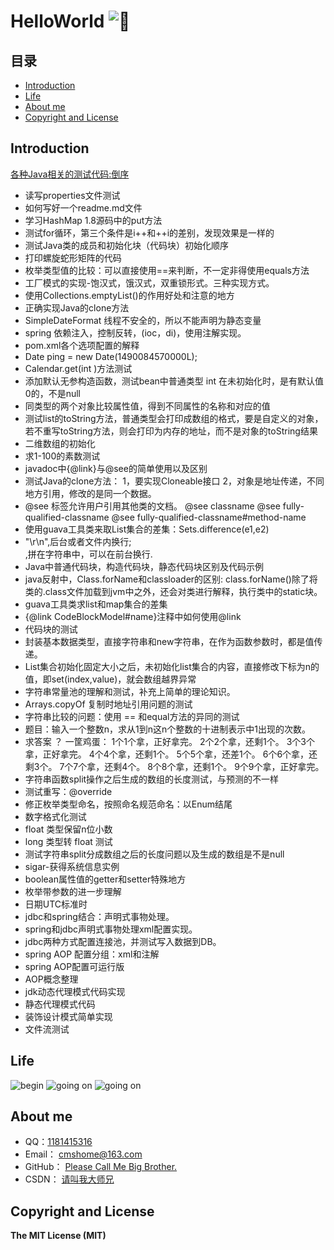 # HelloWorld  ![:kiss:][lips]

## 目录
* [Introduction](#introduction)
* [Life](#Life)
* [About me](#about)
* [Copyright and License](#copyright)


## Introduction
[各种Java相关的测试代码:倒序][CSDN]
* 读写properties文件测试
* 如何写好一个readme.md文件
* 学习HashMap 1.8源码中的put方法
* 测试for循环，第三个条件是i++和++i的差别，发现效果是一样的
* 测试Java类的成员和初始化块（代码块）初始化顺序
* 打印螺旋蛇形矩阵的代码
* 枚举类型值的比较：可以直接使用==来判断，不一定非得使用equals方法
* 工厂模式的实现-饱汉式，饿汉式，双重锁形式。三种实现方式。
* 使用Collections.emptyList()的作用好处和注意的地方
* 正确实现Java的clone方法
* SimpleDateFormat 线程不安全的，所以不能声明为静态变量
* spring 依赖注入，控制反转，(ioc，di)，使用注解实现。
* pom.xml各个选项配置的解释
* Date ping = new Date(1490084570000L);
* Calendar.get(int )方法测试
* 添加默认无参构造函数，测试bean中普通类型 int 在未初始化时，是有默认值0的，不是null
* 同类型的两个对象比较属性值，得到不同属性的名称和对应的值
* 测试list的toString方法，普通类型会打印成数组的格式，要是自定义的对象，若不重写toString方法，则会打印为内存的地址，而不是对象的toString结果
* 二维数组的初始化
* 求1-100的素数测试
* javadoc中{@link}与@see的简单使用以及区别
* 测试Java的clone方法： 1，要实现Cloneable接口 2，对象是地址传递，不同地方引用，修改的是同一个数据。
* @see 标签允许用户引用其他类的文档。 @see classname @see fully-qualified-classname @see fully-qualified-classname#method-name
* 使用guava工具类来取List集合的差集：Sets.difference(e1,e2)
* "\r\n",后台或者文件内换行;<br>,拼在字符串中，可以在前台换行.
* Java中普通代码块，构造代码块，静态代码块区别及代码示例
* java反射中，Class.forName和classloader的区别: class.forName()除了将类的.class文件加载到jvm中之外，还会对类进行解释，执行类中的static块。
* guava工具类求list和map集合的差集
* {@link CodeBlockModel#name}注释中如何使用@link
* 代码块的测试
* 封装基本数据类型，直接字符串和new字符串，在作为函数参数时，都是值传递。
* List集合初始化固定大小之后，未初始化list集合的内容，直接修改下标为n的值，即set(index,value)，就会数组越界异常
* 字符串常量池的理解和测试，补充上简单的理论知识。
* Arrays.copyOf 复制时地址引用问题的测试
* 字符串比较的问题：使用 == 和equal方法的异同的测试
* 题目：输入一个整数n，求从1到n这n个整数的十进制表示中1出现的次数。
* 求答案 ？ 一筐鸡蛋： 1个1个拿，正好拿完。 2个2个拿，还剩1个。 3个3个拿，正好拿完。 4个4个拿，还剩1个。 5个5个拿，还差1个。 6个6个拿，还剩3个。 7个7个拿，还剩4个。 8个8个拿，还剩1个。 9个9个拿，正好拿完。
* 字符串函数split操作之后生成的数组的长度测试，与预测的不一样
* 测试重写：@override
* 修正枚举类型命名，按照命名规范命名：以Enum结尾
* 数字格式化测试
* float 类型保留n位小数
* long 类型转 float 测试
* 测试字符串split分成数组之后的长度问题以及生成的数组是不是null
* sigar-获得系统信息实例
* boolean属性值的getter和setter特殊地方
* 枚举带参数的进一步理解
* 日期UTC标准时
* jdbc和spring结合：声明式事物处理。
* spring和jdbc声明式事物处理xml配置实现。
* jdbc两种方式配置连接池，并测试写入数据到DB。
* spring AOP 配置分组：xml和注解
* spring AOP配置可运行版
* AOP概念整理
* jdk动态代理模式代码实现
* 静态代理模式代码
* 装饰设计模式简单实现
* 文件流测试

## Life
![begin][start] ![going on][going on] ![going on][going on more]

## About me
- QQ：[1181415316][CSDN_]
- Email：  [cmshome@163.com][Email]
- GitHub： [Please Call Me Big Brother.][Github]
- CSDN：   [请叫我大师兄][CSDN]

## Copyright and License
**The MIT License (MIT)**


[Email]:http://mail.163.com/ "我的邮箱"
[Github]:https://github.com/cmshome "我的GitHub"
[CSDN]:http://blog.csdn.net/qq_27093465?viewmode=contents "我的CSDN"
[CSDN_]:http://blog.csdn.net/qq_27093465?viewmode=contents "我的qq号"
[start]:http://forum.csdn.net/PointForum/ui/scripts/csdn/Plugin/003/onion/41.gif "刚刚毕业，好好学习。"
[going on]:http://forum.csdn.net/PointForum/ui/scripts/csdn/Plugin/003/onion/83.gif "渐入佳境，高调装逼。"
[going on more]:http://forum.csdn.net/PointForum/ui/scripts/csdn/Plugin/003/onion/2.gif "最高境界，低调低调。"
[lips]:https://github.com/jsw0528/rails_emoji/raw/master/vendor/assets/images/emojis/kiss.png "烈焰红唇"
